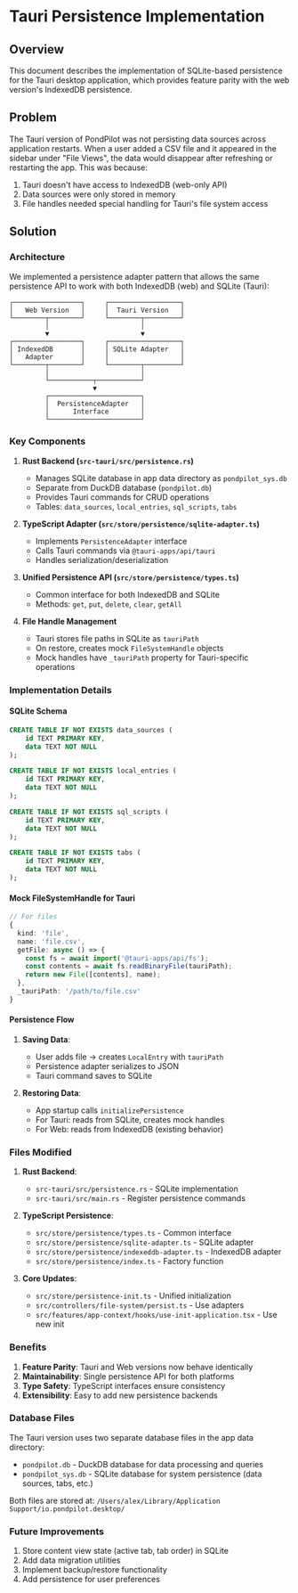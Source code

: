 # Tauri Persistence Implementation

## Overview

This document describes the implementation of SQLite-based persistence for the Tauri desktop application, which provides feature parity with the web version's IndexedDB persistence.

## Problem

The Tauri version of PondPilot was not persisting data sources across application restarts. When a user added a CSV file and it appeared in the sidebar under "File Views", the data would disappear after refreshing or restarting the app. This was because:

1. Tauri doesn't have access to IndexedDB (web-only API)
2. Data sources were only stored in memory
3. File handles needed special handling for Tauri's file system access

## Solution

### Architecture

We implemented a persistence adapter pattern that allows the same persistence API to work with both IndexedDB (web) and SQLite (Tauri):

```
┌─────────────────┐     ┌──────────────────┐
│   Web Version   │     │  Tauri Version   │
└────────┬────────┘     └────────┬─────────┘
         │                       │
         ▼                       ▼
┌─────────────────┐     ┌──────────────────┐
│ IndexedDB       │     │ SQLite Adapter   │
│   Adapter       │     │                  │
└────────┬────────┘     └────────┬─────────┘
         │                       │
         └───────────┬───────────┘
                     ▼
         ┌───────────────────────┐
         │  PersistenceAdapter   │
         │      Interface        │
         └───────────────────────┘
```

### Key Components

1. **Rust Backend (`src-tauri/src/persistence.rs`)**
   - Manages SQLite database in app data directory as `pondpilot_sys.db`
   - Separate from DuckDB database (`pondpilot.db`)
   - Provides Tauri commands for CRUD operations
   - Tables: `data_sources`, `local_entries`, `sql_scripts`, `tabs`

2. **TypeScript Adapter (`src/store/persistence/sqlite-adapter.ts`)**
   - Implements `PersistenceAdapter` interface
   - Calls Tauri commands via `@tauri-apps/api/tauri`
   - Handles serialization/deserialization

3. **Unified Persistence API (`src/store/persistence/types.ts`)**
   - Common interface for both IndexedDB and SQLite
   - Methods: `get`, `put`, `delete`, `clear`, `getAll`

4. **File Handle Management**
   - Tauri stores file paths in SQLite as `tauriPath`
   - On restore, creates mock `FileSystemHandle` objects
   - Mock handles have `_tauriPath` property for Tauri-specific operations

### Implementation Details

#### SQLite Schema

```sql
CREATE TABLE IF NOT EXISTS data_sources (
    id TEXT PRIMARY KEY,
    data TEXT NOT NULL
);

CREATE TABLE IF NOT EXISTS local_entries (
    id TEXT PRIMARY KEY,
    data TEXT NOT NULL
);

CREATE TABLE IF NOT EXISTS sql_scripts (
    id TEXT PRIMARY KEY,
    data TEXT NOT NULL
);

CREATE TABLE IF NOT EXISTS tabs (
    id TEXT PRIMARY KEY,
    data TEXT NOT NULL
);
```

#### Mock FileSystemHandle for Tauri

```typescript
// For files
{
  kind: 'file',
  name: 'file.csv',
  getFile: async () => {
    const fs = await import('@tauri-apps/api/fs');
    const contents = await fs.readBinaryFile(tauriPath);
    return new File([contents], name);
  },
  _tauriPath: '/path/to/file.csv'
}
```

#### Persistence Flow

1. **Saving Data**:
   - User adds file → creates `LocalEntry` with `tauriPath`
   - Persistence adapter serializes to JSON
   - Tauri command saves to SQLite

2. **Restoring Data**:
   - App startup calls `initializePersistence`
   - For Tauri: reads from SQLite, creates mock handles
   - For Web: reads from IndexedDB (existing behavior)

### Files Modified

1. **Rust Backend**:
   - `src-tauri/src/persistence.rs` - SQLite implementation
   - `src-tauri/src/main.rs` - Register persistence commands

2. **TypeScript Persistence**:
   - `src/store/persistence/types.ts` - Common interface
   - `src/store/persistence/sqlite-adapter.ts` - SQLite adapter
   - `src/store/persistence/indexeddb-adapter.ts` - IndexedDB adapter
   - `src/store/persistence/index.ts` - Factory function

3. **Core Updates**:
   - `src/store/persistence-init.ts` - Unified initialization
   - `src/controllers/file-system/persist.ts` - Use adapters
   - `src/features/app-context/hooks/use-init-application.tsx` - Use new init

### Benefits

1. **Feature Parity**: Tauri and Web versions now behave identically
2. **Maintainability**: Single persistence API for both platforms
3. **Type Safety**: TypeScript interfaces ensure consistency
4. **Extensibility**: Easy to add new persistence backends

### Database Files

The Tauri version uses two separate database files in the app data directory:
- `pondpilot.db` - DuckDB database for data processing and queries
- `pondpilot_sys.db` - SQLite database for system persistence (data sources, tabs, etc.)

Both files are stored at: `/Users/alex/Library/Application Support/io.pondpilot.desktop/`

### Future Improvements

1. Store content view state (active tab, tab order) in SQLite
2. Add data migration utilities
3. Implement backup/restore functionality
4. Add persistence for user preferences
